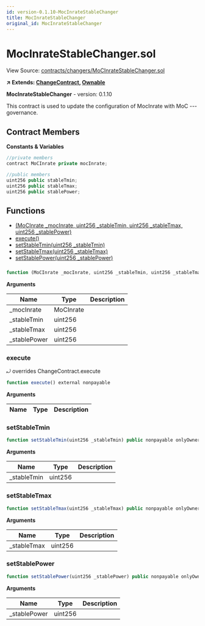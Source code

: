 ```yaml
---
id: version-0.1.10-MocInrateStableChanger
title: MocInrateStableChanger
original_id: MocInrateStableChanger
---
```


# MocInrateStableChanger.sol

View Source: [contracts/changers/MoCInrateStableChanger.sol](../../contracts/changers/MoCInrateStableChanger.sol)

**↗ Extends: [ChangeContract](ChangeContract.md), [Ownable](Ownable.md)**

**MocInrateStableChanger** - version: 0.1.10

This contract is used to update the configuration of MocInrate
with MoC --- governance.

## Contract Members
**Constants & Variables**

```js
//private members
contract MoCInrate private mocInrate;

//public members
uint256 public stableTmin;
uint256 public stableTmax;
uint256 public stablePower;

```

## Functions

- [(MoCInrate _mocInrate, uint256 _stableTmin, uint256 _stableTmax, uint256 _stablePower)](#)
- [execute()](#execute)
- [setStableTmin(uint256 _stableTmin)](#setstabletmin)
- [setStableTmax(uint256 _stableTmax)](#setstabletmax)
- [setStablePower(uint256 _stablePower)](#setstablepower)

### 

```js
function (MoCInrate _mocInrate, uint256 _stableTmin, uint256 _stableTmax, uint256 _stablePower) public nonpayable
```

**Arguments**

| Name        | Type           | Description  |
| ------------- |------------- | -----|
| _mocInrate | MoCInrate |  | 
| _stableTmin | uint256 |  | 
| _stableTmax | uint256 |  | 
| _stablePower | uint256 |  | 

### execute

⤾ overrides ChangeContract.execute

```js
function execute() external nonpayable
```

**Arguments**

| Name        | Type           | Description  |
| ------------- |------------- | -----|

### setStableTmin

```js
function setStableTmin(uint256 _stableTmin) public nonpayable onlyOwner 
```

**Arguments**

| Name        | Type           | Description  |
| ------------- |------------- | -----|
| _stableTmin | uint256 |  | 

### setStableTmax

```js
function setStableTmax(uint256 _stableTmax) public nonpayable onlyOwner 
```

**Arguments**

| Name        | Type           | Description  |
| ------------- |------------- | -----|
| _stableTmax | uint256 |  | 

### setStablePower

```js
function setStablePower(uint256 _stablePower) public nonpayable onlyOwner 
```

**Arguments**

| Name        | Type           | Description  |
| ------------- |------------- | -----|
| _stablePower | uint256 |  | 

